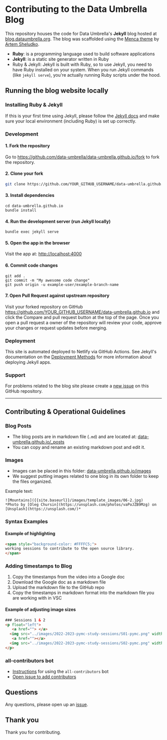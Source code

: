 # Contributing to the Data Umbrella Blog
This repository houses the code for Data Umbrella's **Jekyll** blog hosted at [blog.dataumbrella.org](https://blog.dataumbrella.org). The blog was scaffolded using the [Menca theme](theme-author.md) by [Artem Sheludko](https://jekyllthemes.io/developers/artem-sheludko).

- **Ruby**: is a programming language used to build software applications
- **Jekyll**: is a static site generator written in Ruby
- Ruby & Jekyll: Jekyll is built with Ruby, so to use Jekyll, you need to have Ruby installed on your system. When you run Jekyll commands (like `jekyll serve`), you're actually running Ruby scripts under the hood.

## Running the blog website locally

### Installing Ruby & Jekyll

If this is your first time using Jekyll, please follow the [Jekyll docs](https://jekyllrb.com/docs/installation/) and make sure your local environment (including Ruby) is set up correctly.

### Development

#### 1. Fork the repository

  Go to https://github.com/data-umbrella/data-umbrella.github.io/fork to fork the repository.

#### 2. Clone your fork

  ```bash
  git clone https://github.com/YOUR_GITHUB_USERNAME/data-umbrella.github.io.git
  ```

#### 3. Install dependencies

  ```
  cd data-umbrella.github.io
  bundle install
  ```

#### 4. Run the development server (run Jekyll locally)

  ```
  bundle exec jekyll serve
  ```

#### 5. Open the app in the browser

Visit the app at: [http://localhost:4000](http://localhost:4000)

#### 6. Commit code changes

```
git add .
git commit -m "My awesome code change"
git push origin -u example-user/example-branch-name
```

#### 7. Open Pull Request against upstream repository

Visit your forked repository on GitHub https://github.com/YOUR_GITHUB_USERNAME/data-umbrella.github.io and click the Compare and pull request button at the top of the page. Once you open a pull request a owner of the repository will review your code, approve your changes or request updates before merging.

### Deployment

This site is automated deployed to Netlify via GitHub Actions. See Jekyll's documentation on the  [Deployment Methods](https://jekyllrb.com/docs/deployment-methods/) for more information about deploying Jekyll apps.

### Support

For problems related to the blog site please create a [new issue](https://github.com/data-umbrella/data-umbrella.github.io/issues/new) on this GitHub repository.

---

## Contributing & Operational Guidelines


### Blog Posts
- The blog posts are in markdown file (`.md`) and are located at: [data-umbrella.github.io/_posts](https://github.com/data-umbrella/data-umbrella.github.io/tree/main/_posts)
- You can copy and rename an existing markdown post and edit it.

### Images
- Images can be placed in this folder: [data-umbrella.github.io/images](https://github.com/data-umbrella/data-umbrella.github.io/tree/main/images)
- We suggest putting images related to one blog in its own folder to keep the files organized.

Example text:  
```
![Mountains]({{site.baseurl}}/images/template_images/06-2.jpg)
*Photo by [Oleg Chursin](https://unsplash.com/photos/vaPoJZB9Mzg) on [Unsplash](https://unsplash.com/)*
```


### Syntax Examples

#### Example of highlighting

```html
<span style="background-color: #FFFFC5;">
working sessions to contribute to the open source library.            
</span>
```

### Adding timestamps to Blog

1) Copy the timestamps from the video into a Google doc
2) Download the Google doc as a markdown file
3) Upload the markdown file to the GitHub repo
4) Copy the timestamps in markdown format into the markdown file you are working with in VSC


#### Example of adjusting image sizes

```html
### Sessions 1 & 2
<p float="left">
   <a href=""> </a>
  <img src="../images/2022-2023-pymc-study-sessions/S01-pymc.png" width="45%" height="45%" style="padding:1px;border:thick solid black;" align="top" />
   <a href=""></a>
  <img src="../images/2022-2023-pymc-study-sessions/S02-pymc.png" width="45%" height="45%" style="padding:1px;border:thick solid black;" align="top"/> 
</p>
```

### all-contributors bot
- [Instructions](https://github.com/data-umbrella/.github/blob/main/CONTRIBUTING.md) for using the `all-contributors` bot
- [Open issue to add contributors](https://github.com/data-umbrella/data-umbrella.github.io/issues/127)

## Questions
Any questions, please open up an [issue](https://github.com/data-umbrella/data-umbrella.github.io/issues). 

## Thank you
Thank you for contributing.


